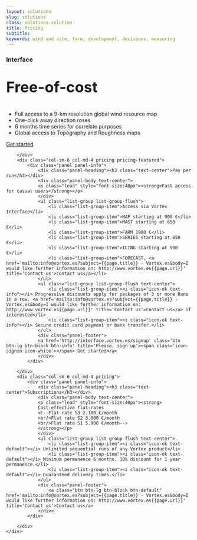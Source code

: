 ```yaml
---
layout: solutions
slug: solutions
class: solutions-solution
title: Pricing
subtitle:
keywords: wind and site, farm, development, decisions, measuring
---
```


<div class="row all-pricing">
	<div class="row">
		<div class="col-sm-6 col-md-4 pricing">
			<div class="panel panel-info">
				<div class="panel-heading"><h3 class="text-center">Interface</h3></div>
				<div class="panel-body text-center">
				<p class="lead" style="font-size:40px"><strong>Free-of-cost</strong></p>
				</div>
				<ul class="list-group list-group-flush text-center">
					<li class="list-group-item"><i class="icon-ok text-info"></i> Full access to a 9-km resolution global wind resource map</li>
					<li class="list-group-item"><i class="icon-ok text-info"></i> One-click away direction roses</li>
					<li class="list-group-item"><i class="icon-ok text-info"></i> 6 months time series for correlate purposes</li>
					<li class="list-group-item"><i class="icon-ok text-info"></i> Global access to Topography and Roughness maps</li>
				</ul>
				<div class="panel-footer">
				<a href='http://interface.vortex.es/signup' class='btn btn-lg btn-block btn-info' title='Please, sign up'><span class='icon-signin icon-white'></span> Get started</a>
				</div>
			</div>

		</div>
		<div class="col-sm-6 col-md-4 pricing pricing-featured">
			<div class="panel panel-info">
				<div class="panel-heading"><h3 class="text-center">Pay per run</h3></div>
				<div class="panel-body text-center">
				<p class="lead" style="font-size:40px"><strong>Fast access for casual users</strong></p>
				</div>
				<ul class="list-group list-group-flush">
					<li class="list-group-item">Access via Vortex Interface</li>
					<li class="list-group-item">MAP starting at 900 €</li>
					<li class="list-group-item">MAST starting at 650 €</li>
					<li class="list-group-item">FARM 1900 €</li>
					<li class="list-group-item">SERIES starting at 650 €</li>
					<li class="list-group-item">ICING starting at 900 €</li>
					<li class="list-group-item">FORECAST, <a href='mailto:info@vortex.es?subject={{page.title}} - Vortex.es&body=I would like further information on: http://www.vortex.es{{page.url}}' title='Contact us'>contact us</a></li>
				</ul>
				<ul class="list-group list-group-flush text-center">
					<li class="list-group-item"><i class="icon-ok text-info"></i> Progressive discounts apply for packages of 3 or more Runs in a row. <a href='mailto:info@vortex.es?subject={{page.title}} - Vortex.es&body=I would like further information on: http://www.vortex.es{{page.url}}' title='Contact us'>Contact us</a> if interested</li>
					<li class="list-group-item"><i class="icon-ok text-info"></i> Secure credit card payment or bank transfer.</li>
				</ul>
				<div class="panel-footer">
				<a href='http://interface.vortex.es/signup' class='btn btn-lg btn-block btn-info' title='Please, sign up'><span class='icon-signin icon-white'></span> Get started</a>
				</div>
			</div>

		</div>
		<div class="col-sm-6 col-md-4 pricing">
			<div class="panel panel-info">
				<div class="panel-heading"><h3 class="text-center">Subscriptions</h3></div>
				<div class="panel-body text-center">
				<p class="lead" style="font-size:40px"><strong>
				Cost-effective flat-rates
				<!--Flat rate S3 2.100 €/month
				<br/>Flat rate S2 3.000 €/month
				<br/>Flat rate S1 5.900 €/month-->
				</strong></p> 
				</div>
				<ul class="list-group list-group-flush text-center">
					<li class="list-group-item"><i class="icon-ok text-default"></i> Unlimited sequential runs of any Vortex product</li>
					<li class="list-group-item"><i class="icon-ok text-default"></i> Minimum permanence 6 months. 10% discount for 1 year permanence.</li>
					<li class="list-group-item"><i class="icon-ok text-default"></i> Guaranteed delivery times.</li>
				</ul>
				<div class="panel-footer">
					<a class="btn btn-lg btn-block btn-default" href='mailto:info@vortex.es?subject={{page.title}} - Vortex.es&body=I would like further information on: http://www.vortex.es{{page.url}}' title='Contact us'>Contact us</a>
				</div>
			</div>

		</div>
	</div>
</div>

<!-- ##Forecast

<div class="row">
	<div class="row">
		<div class="col-sm-6 col-md-4 pricing">
			<div class="panel panel-default">
				<div class="panel-heading"><h3 class="text-center">Wind Forecast</h3></div>
				<div class="panel-footer">
					<a class="btn btn-lg btn-block btn-default" href='mailto:info@vortex.es?subject={{page.title}} - Vortex.es&body=I would like further information on: http://www.vortex.es{{page.url}}' title='Contact sales'>Contact sales</a>
				</div>
			</div>

		</div>
		<div class="col-sm-6 col-md-4 pricing">
			<div class="panel panel-default">
				<div class="panel-heading"><h3 class="text-center">Power forecast</h3></div>
				<div class="panel-footer">
					<a class="btn btn-lg btn-block btn-default" href='mailto:info@vortex.es?subject={{page.title}} - Vortex.es&body=I would like further information on: http://www.vortex.es{{page.url}}' title='Contact sales'>Contact sales</a>
				</div>
			</div>

		</div>
	</div>
</div> -->
